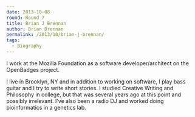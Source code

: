 ```yaml
---
date: 2013-10-08
round: Round 7
title: Brian J Brennan
author: Brian Brennan
permalink: /2013/10/brian-j-brennan/
tags:
  - Biography
---
```

I work at the Mozilla Foundation as a software developer/architect on the OpenBadges project.

I live in Brooklyn, NY and in addition to working on software, I play bass guitar and I try to write short stories. I studied Creative Writing and Philosophy in college, but that was several years ago at this point and possibly irrelevant. I&#8217;ve also been a radio DJ and worked doing bioinformatics in a genetics lab.

